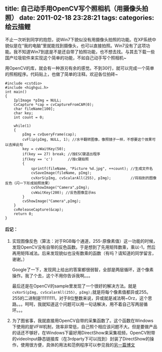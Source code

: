 title: 自己动手用OpenCV写个照相机（用摄像头拍照）
date: 2011-02-18 23:28:21
tags:
categories: 绘云描鲤
---

 不止一次听到同学的抱怨，说Win7下貌似没有用摄像头拍照的功能。在XP系统中貌似是在“我的电脑”里就能找到摄像头，也可以直接拍照。Win7没有了这项功能。我不知道Win7到底是不是还自带了拍照功能，也不想去找。与其去下载一些国产垃圾软件来实现这个简单的功能，不如自己动手写个照相机~

 用OpenCV的库，就会有一种游刃有余的感觉。不到30行，就可以完成一个简单的照相程序。代码贴上，也做了简单的注释。欢迎各位拍砖~

```
#include <cstdio>
#include <highgui.h>
int main()
{
    IplImage *pImg = NULL;
    CvCapture *cap = cvCaptureFromCAM(0);
    char fileName[100];
    char key;
    int count = 0;

    while(1)
    {
        pImg = cvQueryFrame(cap);
        cvFlip(pImg, NULL, 1); //水平翻转图像，像照镜子一样，不想要这个效果可以去掉此句
        key = cvWaitKey(50);
        if(key == 27) break; //按ESC键退出程序
        if(key == 'c')       //按c键拍照
        {
            sprintf(fileName, "Picture %d.jpg", ++count); //生成文件名
            cvSaveImage(fileName, pImg);
            cvXorS(pImg, cvScalarAll(255), pImg);         //将拍到的图像反色（闪一下形成拍照效果）
            cvShowImage("Camera",pImg);
            cvWaitKey(200); //反色图像显示ms
        }
        cvShowImage("Camera",pImg);
    }
    cvReleaseCapture(&cap);
    return 0;
}
```

#### 后记：

1. 实现图像反色（算法：对于RGB每个通道，255-原像素值）这一功能的时候，发现OpenCV没有自带的反色函数。于是想到了先用矩阵数乘，乘以-1，然后再用矩阵减法。后来发现貌似也没有数乘的函数（有吗？请知道的同学留言，谢谢。）

	Google了一下，发现网上给出的答案都很弱智，全部是两层循环，逐个像素操作。我了个去，这个不用你告诉我啊。。。

	最后还是在OpenCV的sample里发现了一个很好的解决方法。就是`cvXorS(pImg, cvScalarAll(255), pImg);`就是将每个像素值都异或255。255的二进制是11111111，对于8位整数来说，异或就是减法啊~Orz，这个思路。。。呵呵，我就知道这个问题可以用一句话解决，用不着自己写两层循环。。。

2. 为了图省事，我就直接用OpenCV自带的采集函数了。这个函数在Windows下使用的是VFW机制，效率非常低，自己照个相应该问题不大。但是要做产品的话还不够好，在Windows下最好用DirectShow来采集视频，OpenCV附带的videoInput静态链接库（在3rdparty下可以找到）封装了DirectShow的操作，使用很方便，具体的用法和范例程序可以参见我的[另一篇博文](/image-processing/using-videoinput-library-in-opencv/)